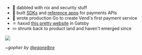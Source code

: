 - :penguin: dabbled with nix and security stuff
- :test_tube: built [SDKs](https://github.com/jtrotsky/govend) and [reference apps](https://github.com/vend/peg) for payments APIs
- :milky_way: wrote production Go to create Vend's first payment service
- ⚛️ haxxd [this pretty website](https://jadetsp.com) in Gatsby
- :zzz: shrunk back to product land and haven't emerged since

![](https://user-images.githubusercontent.com/192964/31576302-a390cb7e-b100-11e7-92fd-8c7b510900ac.png)

~_gopher by [@egonelbre](https://github.com/egonelbre)_
